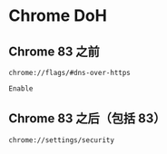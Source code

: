 # Chrome DoH

## Chrome 83 之前

```text
chrome://flags/#dns-over-https
```

```text
Enable
```

## Chrome 83 之后（包括 83）

```text
chrome://settings/security
```
